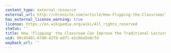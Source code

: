 ```yaml
---
content_type: external-resource
external_url: http://chronicle.com/article/How-Flipping-the-Classroom/130857/
has_external_license_warning: true
license: https://en.wikipedia.org/wiki/All_rights_reserved
status: ''
title: How 'Flipping' the Classroom Can Improve the Traditional Lecture
uid: 98c45481-67d0-42f8-ad71-e2c6ba5e0cfd
wayback_url: ''
---
```

